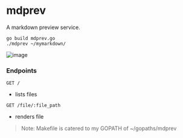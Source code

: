 # mdprev

A markdown preview service.


```
go build mdprev.go
./mdprev ~/mymarkdown/
```

![image](https://cloud.githubusercontent.com/assets/302375/15802829/9537f3a8-2a8e-11e6-99dc-0331529b3134.png)


### Endpoints

```
GET /
```
- lists files

```
GET /file/:file_path
```
- renders file

> Note: Makefile is catered to my GOPATH of ~/gopaths/mdprev
